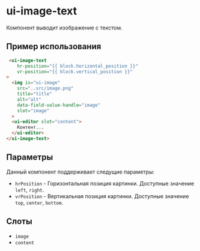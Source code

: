 # ui-image-text
Компонент выводит изображение с текстом.

## Пример использования

```html
 <ui-image-text
    hr-position="{{ block.horizontal_position }}"
    vr-position="{{ block.vertical_position }}"
>
  <img is="ui-image"
    src="..src/image.png"
    title="title"
    alt="alt"
    data-field-value-handle="image"
    slot="image"
  >
  <ui-editor slot="content">
    Контент...
  </ui-editor>
</ui-image-text>
```

## Параметры

Данный компонент поддерживает следущие параметры:
* `hrPosition` - Горизонтальная позиция картинки. Доступные значение `left`, `right`.
* `vrPosition` - Вертикальная позиция картинки. Доступные значение `top`, `center`, `bottom`.

## Слоты
* `image`
* `content`